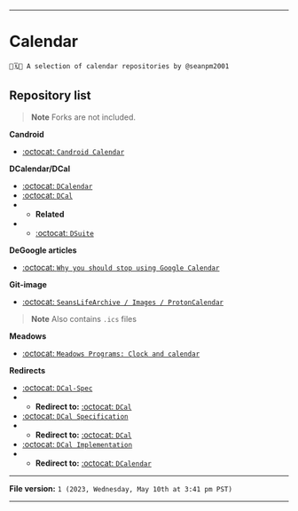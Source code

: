 
***

# Calendar

`📅️🗓️📆️ A selection of calendar repositories by @seanpm2001`

## Repository list

> **Note** Forks are not included.

**Candroid**

- [:octocat: `Candroid Calendar`](https://github.com/seanpm2001/Candroid-Calendar/)

**DCalendar/DCal**

- [:octocat: `DCalendar`](https://github.com/seanpm2001/DCalendar/)
- [:octocat: `DCal`](https://github.com/seanpm2001/DCal/)
- - **Related**
- - [:octocat: `DSuite`](https://github.com/seanpm2001/DSuite/)

**DeGoogle articles**

- [:octocat: `Why you should stop using Google Calendar`](https://github.com/seanpm2001/Why-you-should-stop-using-Google-Calendar/)

**Git-image**

- [:octocat: `SeansLifeArchive / Images / ProtonCalendar`](https://github.com/seanpm2001/SeansLifeArchive_Images_ProtonCalendar/)

> **Note** Also contains `.ics` files

**Meadows**

- [:octocat: `Meadows Programs: Clock and calendar`](https://github.com/seanpm2001/Meadows_Programs_Clock_and_Calendar/)

**Redirects**

- [:octocat: `DCal-Spec`](https://github.com/seanpm2001/DCal-Spec/)
- - **Redirect to:** [:octocat: `DCal`](https://github.com/seanpm2001/DCal/)
- [:octocat: `DCal Specification`](https://github.com/seanpm2001/DCal-Specification/)
- - **Redirect to:** [:octocat: `DCal`](https://github.com/seanpm2001/DCal/)
- [:octocat: `DCal Implementation`](https://github.com/seanpm2001/DCal-Implementation/)
- - **Redirect to:** [:octocat: `DCalendar`](https://github.com/seanpm2001/DCalendar/)

***

**File version:** `1 (2023, Wednesday, May 10th at 3:41 pm PST)`

***
